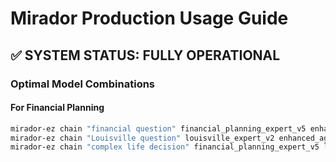 # Mirador Production Usage Guide

## ✅ SYSTEM STATUS: FULLY OPERATIONAL

### Optimal Model Combinations

#### For Financial Planning
```bash
mirador-ez chain "financial question" financial_planning_expert_v5 enhanced_agent_fast_v6
mirador-ez chain "Louisville question" louisville_expert_v2 enhanced_agent_fast_v6
mirador-ez chain "complex life decision" financial_planning_expert_v5 louisville_expert_v2 enhanced_agent_fast_v6
